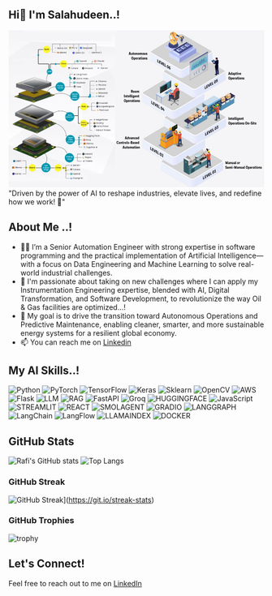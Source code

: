 ## Hi👋 I'm Salahudeen..! 
<!--![Engineer at Oil and Gas Energy Plant](https://www.isa.org/getmedia/cbaa342f-69fc-42ec-934e-ee7108e12bd6/ISA-Standards-are-Practical-Solutions-from-Industry-Experts.jpg?width=300&height=192&ext=.jpg)-->
<img src="https://github.com/zalahu/zalahu/blob/main/Assets/Autonomous_Operations.png" width="600" height="310" alt="Automation"/>
<!--![Automation](https://github.com/zalahu/zalahu/blob/main/Assets/Autonomous_Operations.png?width=200&height=192&ext=.jpg)-->
"Driven by the power of AI to reshape industries, elevate lives, and redefine how we work! 🤖"

## About Me ..!
- 👨‍💻 I’m a Senior Automation Engineer with strong expertise in software programming and the practical implementation of Artificial Intelligence—with a focus on Data Engineering and Machine Learning to solve real-world industrial challenges.
- 🚀 I'm passionate about taking on new challenges where I can apply my Instrumentation Engineering expertise, blended with AI, Digital Transformation, and Software Development, to revolutionize the way Oil & Gas facilities are optimized...!
- 💞️ My goal is to drive the transition toward Autonomous Operations and Predictive Maintenance, enabling cleaner, smarter, and more sustainable energy systems for a resilient global economy.
- 📫 You can reach me on [Linkedin](https://www.linkedin.com/in/salahudeen-muhammed-pmp-mba-6039b075)

## My AI Skills..!
![Python](https://img.shields.io/badge/Python-3776AB?style=for-the-badge&logo=python&logoColor=white)
![PyTorch](https://img.shields.io/badge/PyTorch-EE4C2C?style=for-the-badge&logo=pytorch&logoColor=white)
![TensorFlow](https://img.shields.io/badge/TensorFlow-FF6F00?style=for-the-badge&logo=tensorflow&logoColor=white)
![Keras](https://img.shields.io/badge/Keras-D00000?style=for-the-badge&logo=keras&logoColor=white)
![Sklearn](https://img.shields.io/badge/Sklearn-F7931E?style=for-the-badge&logo=scikit-learn&logoColor=white)
![OpenCV](https://img.shields.io/badge/OpenCV-5C3EE8?style=for-the-badge&logo=opencv&logoColor=white)
![AWS](https://img.shields.io/badge/AWS-232F3E?style=for-the-badge&logo=amazon-aws&logoColor=white)
![Flask](https://img.shields.io/badge/Flask-000000?style=for-the-badge&logo=flask&logoColor=white)
![LLM](https://img.shields.io/badge/LLM-3776AB?style=for-the-badge&logo=python&logoColor=white)
![RAG](https://img.shields.io/badge/RAG-violet?style=for-the-badge&logo=gradio&logoColor=white)
![FastAPI](https://img.shields.io/badge/FastAPI-darkgreen?style=for-the-badge&logo=fastapi&logoColor=white)
![Groq](https://img.shields.io/badge/Groq-brown?style=for-the-badge&logo=groq&logoColor=white)
![HUGGINGFACE](https://img.shields.io/badge/HUGGINGFACE-yellow?style=for-the-badge&logo=huggingface&logoColor=white)
![JavaScript](https://img.shields.io/badge/JavaScript-F7DF1E?style=for-the-badge&logo=javascript&logoColor=black)
![STREAMLIT](https://img.shields.io/badge/Streamlit-FF4B4B?style=for-the-badge&logo=streamlit&logoColor=white)
![REACT](https://img.shields.io/badge/React-20232A?style=for-the-badge&logo=react&logoColor=61DAFB)
![SMOLAGENT](https://img.shields.io/badge/SmolAgent-1E1E1E?style=for-the-badge&logo=python&logoColor=white)
![GRADIO](https://img.shields.io/badge/gradio-orange?style=for-the-badge&logo=gradio&logoColor=white)
![LANGGRAPH](https://img.shields.io/badge/LangGraph-4B8BBE?style=for-the-badge&logo=langgraph&logoColor=white)
![LangChain](https://img.shields.io/badge/langchain-darkgreen?style=for-the-badge&logo=langchain&logoColor=white)
![LangFlow](https://img.shields.io/badge/langflow-black?style=for-the-badge&logo=langflow&logoColor=white)
![LLAMAINDEX](https://img.shields.io/badge/LlamaIndex-3E3E3E?style=for-the-badge&logo=ollama&logoColor=white)
![DOCKER](https://img.shields.io/badge/Docker-2496ED?style=for-the-badge&logo=docker&logoColor=white)



## GitHub Stats
![Rafi's GitHub stats](https://github-readme-stats.vercel.app/api?username=zalahu&show_icons=true&theme=radical)
![Top Langs](https://github-readme-stats.vercel.app/api/top-langs/?username=zalahu&layout=compact&theme=radical)
### GitHub Streak
![GitHub Streak](https://github-readme-streak-stats.herokuapp.com/?user=zalahu&theme=radical)](https://git.io/streak-stats)

### GitHub Trophies
![trophy](https://github-profile-trophy.vercel.app/?username=zalahu&theme=radical&no-frame=true&margin-w=15)

## Let's Connect!
Feel free to reach out to me on [LinkedIn](https://www.linkedin.com/in/salahudeen-muhammed-pmp-mba-6039b075)

<!--
**zalahu/zalahu** is a ✨ _special_ ✨ repository because its `README.md` (this file) appears on your GitHub profile.

Here are some ideas to get you started:

- 🔭 I’m currently working on ...
- 🌱 I’m currently learning ...
- 👯 I’m looking to collaborate on ...
- 🤔 I’m looking for help with ...
- 💬 Ask me about ...
- 📫 How to reach me: ...
- 😄 Pronouns: ...
- ⚡ Fun fact: ...
-->
